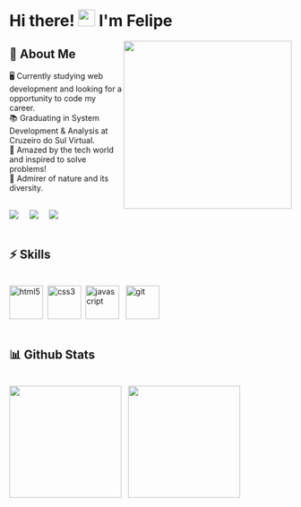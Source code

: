 <h1 align="left"> Hi there! <img src = "https://raw.githubusercontent.com/MartinHeinz/MartinHeinz/master/wave.gif" width = 30px> I'm Felipe</h1>

<img align='right' src='https://media.tenor.com/_DOBjnGspYAAAAAC/code-coding.gif' width="300">

## 💬 About Me 

🖥️ Currently studying web development and looking for a opportunity to code my career.</br>
📚 Graduating in System Development & Analysis at Cruzeiro do Sul Virtual.</br>
🔭 Amazed by the tech world and inspired to solve problems!</br>
🌱 Admirer of nature and its diversity.
</br>
</br>

<div align="left">
<a href="https://www.linkedin.com/in/felipe-amaral-a366a323a/"><img src="https://img.shields.io/badge/LinkedIn-0077B5?style=for-the-badge&logo=linkedin&logoColor=white" /></a>&nbsp;&nbsp;&nbsp;&nbsp;  
<a href="mailto:felipeamaral.bio@gmail.com?subject=Olá%20Felipe%20Amaral"><img src="https://img.shields.io/badge/gmail-%23D14836.svg?&style=for-the-badge&logo=gmail&logoColor=white" /></a>&nbsp;&nbsp;&nbsp;&nbsp;
<a href="https://codepen.io/FelipeAmrl"><img src="https://img.shields.io/badge/Codepen-000000?style=for-the-badge&logo=codepen&logoColor=white" /></a>&nbsp;&nbsp;&nbsp;&nbsp;
</div>

</br>

## ⚡ Skills 
</br>

<div align="left" style="display: inline_block">
    <img width="60" alt="html5" src="https://cdn.jsdelivr.net/gh/devicons/devicon/icons/html5/html5-plain-wordmark.svg"/>&nbsp;
    <img width="60" alt="css3" src="https://cdn.jsdelivr.net/gh/devicons/devicon/icons/css3/css3-plain-wordmark.svg"/>&nbsp;
    <img width="60" alt="javascript" src="https://cdn.jsdelivr.net/gh/devicons/devicon/icons/javascript/javascript-original.svg"/>&nbsp;&nbsp;
    <img width="60" alt="git" src="https://cdn.jsdelivr.net/gh/devicons/devicon/icons/git/git-original.svg"/>  
</div>
</br>

## 📊 Github Stats
</br>

<div align="left"> 
<img height = "200em" src="https://github-readme-stats.vercel.app/api/top-langs/?username=FelipeAmrl&show_icons=true&theme=dracula"/>&nbsp;&nbsp;
<img height = "200em" src="https://github-readme-stats.vercel.app/api?username=FelipeAmrl&show_icons=true&theme=dracula" />
</div>




